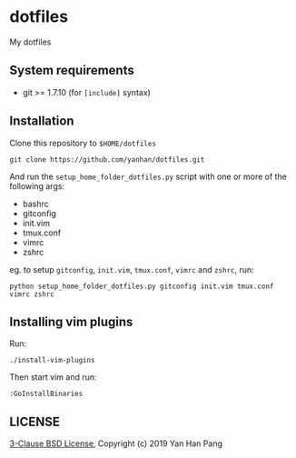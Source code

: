 dotfiles
========

My dotfiles

## System requirements

- git >= 1.7.10 (for `[include]` syntax)

## Installation

Clone this repository to `$HOME/dotfiles`

    git clone https://github.com/yanhan/dotfiles.git

And run the `setup_home_folder_dotfiles.py` script with one or more of the
following args:

- bashrc
- gitconfig
- init.vim
- tmux.conf
- vimrc
- zshrc

eg. to setup `gitconfig`, `init.vim`, `tmux.conf`, `vimrc` and `zshrc`, run:

    python setup_home_folder_dotfiles.py gitconfig init.vim tmux.conf vimrc zshrc


## Installing vim plugins

Run:
```
./install-vim-plugins
```

Then start vim and run:
```
:GoInstallBinaries
```


## LICENSE

[3-Clause BSD License](/LICENSE), Copyright (c) 2019 Yan Han Pang
